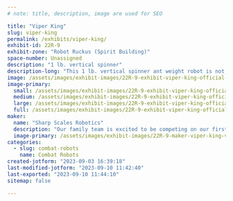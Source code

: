 ```yaml
---
# note: title, description, image are used for SEO

title: "Viper King"
slug: viper-king
permalink: /exhibits/viper-king/
exhibit-id: 22R-9
exhibit-zone: "Robot Ruckus (Spirit Building)"
space-number: Unassigned
description: "1 lb. vertical spinner"
description-long: "This 1 lb. vertical spinner ant weight robot is not afraid to go weapon to weapon and wreak chaos in the battle box."
image: /assets/images/exhibit-images/22R-9-exhibit-viper-king-official-viper-king-profile-picture-large.jpg
image-primary: 
  small: /assets/images/exhibit-images/22R-9-exhibit-viper-king-official-viper-king-profile-picture-small.jpg
  medium: /assets/images/exhibit-images/22R-9-exhibit-viper-king-official-viper-king-profile-picture-medium.jpg
  large: /assets/images/exhibit-images/22R-9-exhibit-viper-king-official-viper-king-profile-picture-large.jpg
  full: /assets/images/exhibit-images/22R-9-exhibit-viper-king-official-viper-king-profile-picture-full.jpg
maker: 
  name: "Sharp Scales Robotics"
  description: "Our family team is excited to be competing on our first Orlando Maker Faire! Team Captain and driver, Nicolas Restivo will celebrate his 18th birthday this weekend battling it out and embracing the chaos! Mom and Dad will be standing by for support and cheering him on."
  image-primary: /assets/images/exhibit-images/22R-9-maker-viper-king-viper-king1-no-background-medium.png
categories: 
  - slug: combat-robots
    name: Combat Robots
created-jotform: "2023-09-03 16:39:18"
last-modified-jotform: "2023-09-10 11:42:40"
last-exported: "2023-09-10 11:44:10"
sitemap: false

---
```

